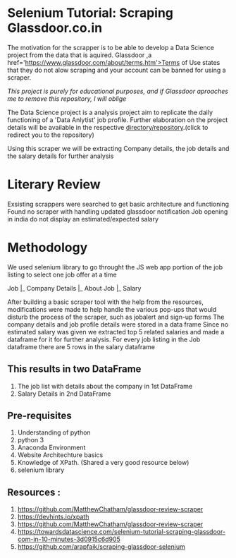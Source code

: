 # Selenium Tutorial: Scraping Glassdoor.co.in

The motivation for the scrapper is to be able to develop a Data Science project from the data that is aquired. Glassdoor ,a href='https://www.glassdoor.com/about/terms.htm'>Terms of Use</a> states that they do not alow scraping and your account can be banned for using a scraper.

*This project is purely for educational purposes, and if Glassdoor aproaches me to remove this repository, I will oblige*

The Data Science project is a analysis project aim to replicate the daily functioning of a 'Data Anlytist' job profile. 
Further elaboration on the project details will be available in the respective <a href=https://github.com/samlakhmani/DS_salary>directory/repository</a>.(click to redirect you to the repository)

Using this scraper we will be extracting Company details, the job details and the salary details for further analysis


# Literary Review

Exsisting scrappers were searched to get basic architecture and functioning 
Found no scraper with handling updated glassdoor notification 
Job opening in india do not display an estimated/expected salary  

# Methodology

We used selenium library to go throught the JS web app portion of the job listing to select one job offer at a time

Job
 |_ Company Details
 |_ About Job
 |_ Salary
 
After building a basic scraper tool with the help from the resources, modifications were made to help handle the various pop-ups that would disturb the process of the scraper, such as jobalert and sign-up forms
The company details and job profile details were stored in a data frame
Since no estimated salary was given we extracted top 5 related salaries and made a dataframe for it for further analysis. For every job listing in the Job dataframe there are 5 rows in the salary dataframe 


## This results in two DataFrame 
1. The job list with details about the company in 1st DataFrame
1. Salary Details in 2nd DataFrame

## Pre-requisites
1. Understanding of python
1. python 3
1. Anaconda Environment 
1. Website Architechture basics
1. Knowledge of XPath. (Shared a very good resource below)
1. selenium library  

## Resources :
1. https://github.com/MatthewChatham/glassdoor-review-scraper
1. https://devhints.io/xpath
1. https://github.com/MatthewChatham/glassdoor-review-scraper 
1. https://towardsdatascience.com/selenium-tutorial-scraping-glassdoor-com-in-10-minutes-3d0915c6d905
1. https://github.com/arapfaik/scraping-glassdoor-selenium
